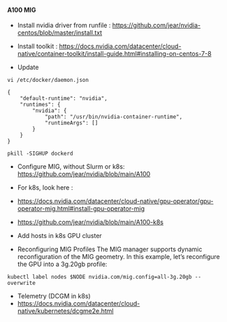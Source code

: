 #### A100 MIG

- Install nvidia driver from runfile : https://github.com/jear/nvidia-centos/blob/master/install.txt
 
- Install toolkit : https://docs.nvidia.com/datacenter/cloud-native/container-toolkit/install-guide.html#installing-on-centos-7-8

- Update 
```
vi /etc/docker/daemon.json

{
    "default-runtime": "nvidia",
    "runtimes": {
        "nvidia": {
            "path": "/usr/bin/nvidia-container-runtime",
            "runtimeArgs": []
        }
    }
}

pkill -SIGHUP dockerd
```

- Configure MIG, without Slurm or k8s: https://github.com/jear/nvidia/blob/main/A100

- For k8s, look here : 
- https://docs.nvidia.com/datacenter/cloud-native/gpu-operator/gpu-operator-mig.html#install-gpu-operator-mig
- https://github.com/jear/nvidia/blob/main/A100-k8s

- Add hosts in k8s GPU  cluster 

- Reconfiguring MIG Profiles
The MIG manager supports dynamic reconfiguration of the MIG geometry. In this example, let’s reconfigure the GPU into a 3g.20gb profile:
```
kubectl label nodes $NODE nvidia.com/mig.config=all-3g.20gb --overwrite
```

- Telemetry (DCGM in k8s)
- https://docs.nvidia.com/datacenter/cloud-native/kubernetes/dcgme2e.html
